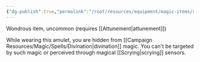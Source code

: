 ```yaml
---
{"dg-publish":true,"permalink":"/root/resources/equipment/magic-items/amulet-of-proof-against-detection-and-location/"}
---
```



Wondrous item, uncommon (requires [[Attunement\|attunement]])

While wearing this amulet, you are hidden from [[Campaign Resources/Magic/Spells/Divination\|divination]] magic. You can't be targeted by such magic or perceived through magical [[Scrying\|scrying]] sensors.